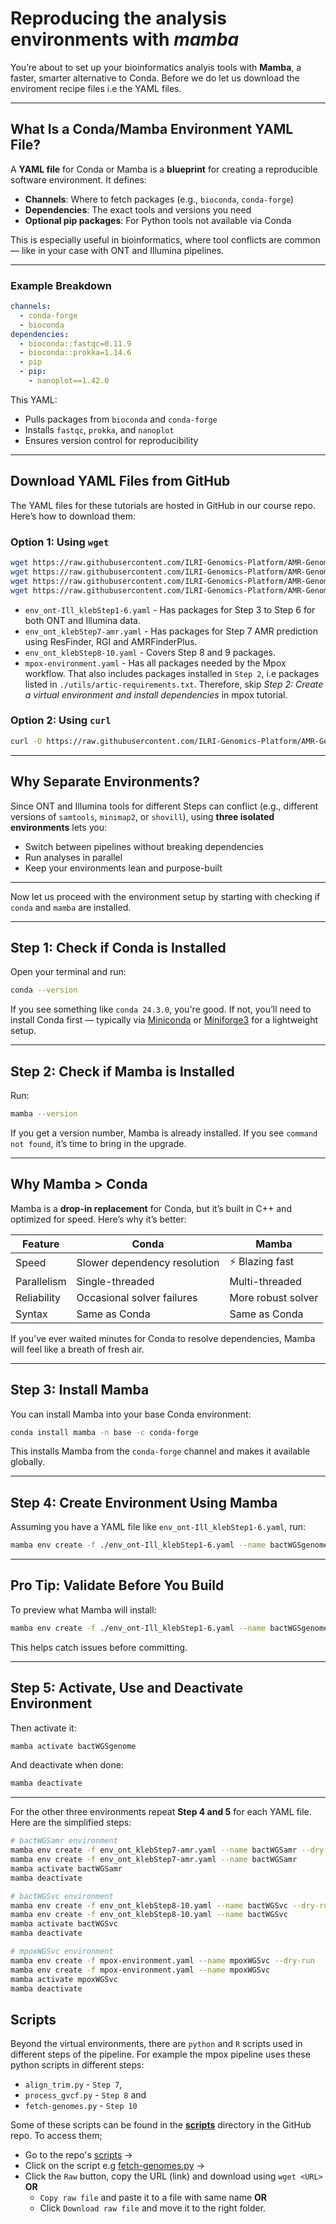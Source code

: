 # Reproducing the analysis environments with *mamba*

You’re about to set up your bioinformatics analyis tools with **Mamba**, a faster, smarter alternative to Conda.
Before we do let us download the enviroment recipe files i.e the YAML files.

---

## What Is a Conda/Mamba Environment YAML File?

A **YAML file** for Conda or Mamba is a **blueprint** for creating a reproducible software environment. It defines:

- **Channels**: Where to fetch packages (e.g., `bioconda`, `conda-forge`)
- **Dependencies**: The exact tools and versions you need
- **Optional pip packages**: For Python tools not available via Conda

This is especially useful in bioinformatics, where tool conflicts are common — like in your case with ONT and Illumina pipelines.

---

### Example Breakdown

```yaml
channels:
  - conda-forge
  - bioconda
dependencies:
  - bioconda::fastqc=0.11.9
  - bioconda::prokka=1.14.6
  - pip
  - pip:
    - nanoplot==1.42.0
```

This YAML:
- Pulls packages from `bioconda` and `conda-forge`
- Installs `fastqc`, `prokka`, and `nanoplot`
- Ensures version control for reproducibility

---

## Download YAML Files from GitHub

The YAML files for these tutorials are hosted in GitHub in our course repo. Here’s how to download them:

### Option 1: Using `wget`

```bash
wget https://raw.githubusercontent.com/ILRI-Genomics-Platform/AMR-Genomic-Surveillance/refs/heads/main/envs/env_ont-Ill_klebStep1-6.yaml
wget https://raw.githubusercontent.com/ILRI-Genomics-Platform/AMR-Genomic-Surveillance/refs/heads/main/envs/env_ont_klebStep7-amr.yaml
wget https://raw.githubusercontent.com/ILRI-Genomics-Platform/AMR-Genomic-Surveillance/refs/heads/main/envs/env_ont_klebStep8-10.yaml
wget https://raw.githubusercontent.com/ILRI-Genomics-Platform/AMR-Genomic-Surveillance/refs/heads/main/envs/mpox-environment.yaml
```

- `env_ont-Ill_klebStep1-6.yaml` - Has packages for Step 3 to Step 6 for both ONT and Illumina data.
- `env_ont_klebStep7-amr.yaml` - Has packages for Step 7 AMR prediction using ResFinder, RGI and AMRFinderPlus.
- `env_ont_klebStep8-10.yaml` - Covers Step 8 and 9 packages.
- `mpox-environment.yaml` - Has all packages needed by the Mpox workflow. That also includes packages installed in `Step 2`, i.e packages listed in `./utils/artic-requirements.txt`. Therefore, skip *Step 2: Create a virtual environment and install dependencies* in mpox tutorial.


### Option 2: Using `curl`

```bash
curl -O https://raw.githubusercontent.com/ILRI-Genomics-Platform/AMR-Genomic-Surveillance/refs/heads/main/envs/env_ont-Ill_klebStep1-6.yaml
```

---

## Why Separate Environments?

Since ONT and Illumina tools for different Steps can conflict (e.g., different versions of `samtools`, `minimap2`, or `shovill`), using **three isolated environments** lets you:

- Switch between pipelines without breaking dependencies
- Run analyses in parallel
- Keep your environments lean and purpose-built

---

Now let us proceed with the environment setup by starting with checking if `conda` and `mamba` are installed.

---

## Step 1: Check if Conda is Installed

Open your terminal and run:

```bash
conda --version
```

If you see something like `conda 24.3.0`, you're good. If not, you’ll need to install Conda first — typically via [Miniconda](https://docs.conda.io/en/latest/miniconda.html) or [Miniforge3](https://github.com/ILRI-Genomics-Platform/AMR-Genomic-Surveillance/blob/main/Setting_up_conda.md) for a lightweight setup.

---

## Step 2: Check if Mamba is Installed

Run:

```bash
mamba --version
```

If you get a version number, Mamba is already installed. If you see `command not found`, it’s time to bring in the upgrade.

---

## Why Mamba > Conda

Mamba is a **drop-in replacement** for Conda, but it’s built in C++ and optimized for speed. Here’s why it’s better:

| Feature         | Conda            | Mamba             |
|----------------|------------------|-------------------|
| Speed          | Slower dependency resolution | ⚡ Blazing fast |
| Parallelism    | Single-threaded  | Multi-threaded    |
| Reliability    | Occasional solver failures | More robust solver |
| Syntax         | Same as Conda    | Same as Conda     |

If you’ve ever waited minutes for Conda to resolve dependencies, Mamba will feel like a breath of fresh air.

---

## Step 3: Install Mamba

You can install Mamba into your base Conda environment:

```bash
conda install mamba -n base -c conda-forge
```

This installs Mamba from the `conda-forge` channel and makes it available globally.

---

## Step 4: Create Environment Using Mamba

Assuming you have a YAML file like `env_ont-Ill_klebStep1-6.yaml`, run:

```bash
mamba env create -f ./env_ont-Ill_klebStep1-6.yaml --name bactWGSgenome
```

---

## Pro Tip: Validate Before You Build

To preview what Mamba will install:

```bash
mamba env create -f ./env_ont-Ill_klebStep1-6.yaml --name bactWGSgenome --dry-run
```

This helps catch issues before committing.

---

## Step 5: Activate, Use and Deactivate Environment

Then activate it:

```bash
mamba activate bactWGSgenome
```

And deactivate when done:

```bash
mamba deactivate
```

---

For the other three environments repeat **Step 4 and 5** for each YAML file.  
Here are the simplified steps:

```bash
# bactWGSamr environment
mamba env create -f env_ont_klebStep7-amr.yaml --name bactWGSamr --dry-run
mamba env create -f env_ont_klebStep7-amr.yaml --name bactWGSamr
mamba activate bactWGSamr
mamba deactivate

# bactWGSvc environment
mamba env create -f env_ont_klebStep8-10.yaml --name bactWGSvc --dry-run
mamba env create -f env_ont_klebStep8-10.yaml --name bactWGSvc
mamba activate bactWGSvc
mamba deactivate

# mpoxWGSvc environment
mamba env create -f mpox-environment.yaml --name mpoxWGSvc --dry-run
mamba env create -f mpox-environment.yaml --name mpoxWGSvc
mamba activate mpoxWGSvc
mamba deactivate
```

## Scripts

Beyond the virtual environments, there are `python` and `R` scripts used in different steps of the pipeline. For example the mpox pipeline uses these python scripts in different steps:  
 - `align_trim.py` - `Step 7`,   
 - `process_gvcf.py` - `Step 8` and  
 - `fetch-genomes.py` - `Step 10`  

Some of these scripts can be found in the [**scripts**](../scripts) directory in the GitHub repo. To access them;  
 - Go to the repo's [scripts](../scripts) ->   
 - Click on the script e.g [fetch-genomes.py](https://github.com/ILRI-Genomics-Platform/AMR-Genomic-Surveillance/blob/main/scripts/fetch-genomes.py) -> 
 - Click the `Raw` button, copy the URL (link) and download using `wget <URL>` **OR** 
   - `Copy raw file` and paste it to a file with same name **OR** 
   - Click `Download raw file` and move it to the right folder.  

